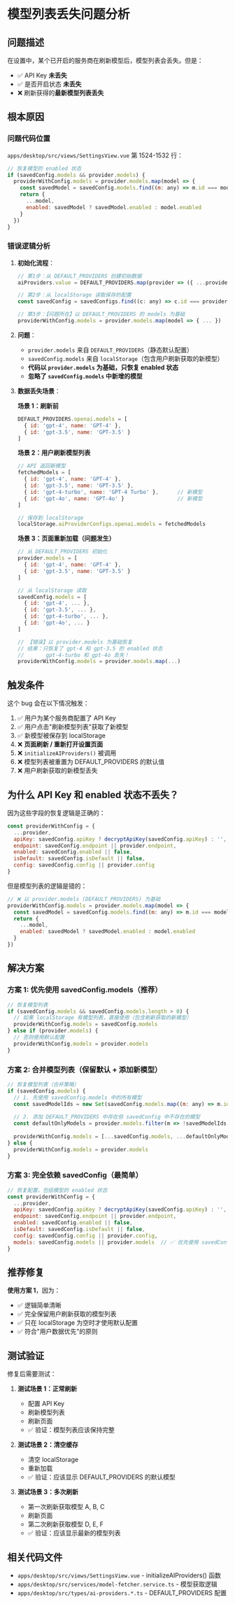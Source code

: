 # 模型列表丢失问题分析

## 问题描述

在设置中，某个已开启的服务商在刷新模型后，模型列表会丢失。但是：
- ✅ API Key **未丢失**
- ✅ 是否开启状态 **未丢失**  
- ❌ 刷新获得的**最新模型列表丢失**

## 根本原因

### 问题代码位置
`apps/desktop/src/views/SettingsView.vue` 第 1524-1532 行：

```javascript
// 恢复模型的 enabled 状态
if (savedConfig.models && provider.models) {
  providerWithConfig.models = provider.models.map(model => {
    const savedModel = savedConfig.models.find((m: any) => m.id === model.id)
    return {
      ...model,
      enabled: savedModel ? savedModel.enabled : model.enabled
    }
  })
}
```

### 错误逻辑分析

1. **初始化流程**：
   ```javascript
   // 第1步：从 DEFAULT_PROVIDERS 创建初始数据
   aiProviders.value = DEFAULT_PROVIDERS.map(provider => ({ ...provider }))
   
   // 第2步：从 localStorage 读取保存的配置
   const savedConfig = savedConfigs.find((c: any) => c.id === provider.id)
   
   // 第3步：【问题所在】以 DEFAULT_PROVIDERS 的 models 为基础
   providerWithConfig.models = provider.models.map(model => { ... })
   ```

2. **问题**：
   - `provider.models` 来自 `DEFAULT_PROVIDERS`（静态默认配置）
   - `savedConfig.models` 来自 `localStorage`（包含用户刷新获取的新模型）
   - **代码以 `provider.models` 为基础，只恢复 enabled 状态**
   - **忽略了 `savedConfig.models` 中新增的模型**

3. **数据丢失场景**：

   **场景 1：刷新前**
   ```javascript
   DEFAULT_PROVIDERS.openai.models = [
     { id: 'gpt-4', name: 'GPT-4' },
     { id: 'gpt-3.5', name: 'GPT-3.5' }
   ]
   ```

   **场景 2：用户刷新模型列表**
   ```javascript
   // API 返回新模型
   fetchedModels = [
     { id: 'gpt-4', name: 'GPT-4' },
     { id: 'gpt-3.5', name: 'GPT-3.5' },
     { id: 'gpt-4-turbo', name: 'GPT-4 Turbo' },      // 新模型
     { id: 'gpt-4o', name: 'GPT-4o' }                 // 新模型
   ]
   
   // 保存到 localStorage
   localStorage.aiProviderConfigs.openai.models = fetchedModels
   ```

   **场景 3：页面重新加载（问题发生）**
   ```javascript
   // 从 DEFAULT_PROVIDERS 初始化
   provider.models = [
     { id: 'gpt-4', name: 'GPT-4' },
     { id: 'gpt-3.5', name: 'GPT-3.5' }
   ]
   
   // 从 localStorage 读取
   savedConfig.models = [
     { id: 'gpt-4', ... },
     { id: 'gpt-3.5', ... },
     { id: 'gpt-4-turbo', ... },
     { id: 'gpt-4o', ... }
   ]
   
   // 【错误】以 provider.models 为基础恢复
   // 结果：只恢复了 gpt-4 和 gpt-3.5 的 enabled 状态
   //       gpt-4-turbo 和 gpt-4o 丢失！
   providerWithConfig.models = provider.models.map(...)
   ```

## 触发条件

这个 bug 会在以下情况触发：

1. ✅ 用户为某个服务商配置了 API Key
2. ✅ 用户点击"刷新模型列表"获取了新模型
3. ✅ 新模型被保存到 localStorage
4. ❌ **页面刷新 / 重新打开设置页面**
5. ❌ `initializeAIProviders()` 被调用
6. ❌ 模型列表被重置为 DEFAULT_PROVIDERS 的默认值
7. ❌ 用户刷新获取的新模型丢失

## 为什么 API Key 和 enabled 状态不丢失？

因为这些字段的恢复逻辑是正确的：

```javascript
const providerWithConfig = {
  ...provider,
  apiKey: savedConfig.apiKey ? decryptApiKey(savedConfig.apiKey) : '',  // ✅ 直接使用 savedConfig
  endpoint: savedConfig.endpoint || provider.endpoint,                    // ✅ 优先使用 savedConfig
  enabled: savedConfig.enabled || false,                                  // ✅ 直接使用 savedConfig
  isDefault: savedConfig.isDefault || false,                              // ✅ 直接使用 savedConfig
  config: savedConfig.config || provider.config                           // ✅ 优先使用 savedConfig
}
```

但是模型列表的逻辑是错的：
```javascript
// ❌ 以 provider.models (DEFAULT_PROVIDERS) 为基础
providerWithConfig.models = provider.models.map(model => {
  const savedModel = savedConfig.models.find((m: any) => m.id === model.id)
  return {
    ...model,
    enabled: savedModel ? savedModel.enabled : model.enabled
  }
})
```

## 解决方案

### 方案 1: 优先使用 savedConfig.models（推荐）

```javascript
// 恢复模型列表
if (savedConfig.models && savedConfig.models.length > 0) {
  // 如果 localStorage 有模型列表，直接使用（包含刷新获取的新模型）
  providerWithConfig.models = savedConfig.models
} else if (provider.models) {
  // 否则使用默认配置
  providerWithConfig.models = provider.models
}
```

### 方案 2: 合并模型列表（保留默认 + 添加新模型）

```javascript
// 恢复模型列表（合并策略）
if (savedConfig.models) {
  // 1. 先使用 savedConfig.models 中的所有模型
  const savedModelIds = new Set(savedConfig.models.map((m: any) => m.id))
  
  // 2. 添加 DEFAULT_PROVIDERS 中存在但 savedConfig 中不存在的模型
  const defaultOnlyModels = provider.models.filter(m => !savedModelIds.has(m.id))
  
  providerWithConfig.models = [...savedConfig.models, ...defaultOnlyModels]
} else {
  providerWithConfig.models = provider.models
}
```

### 方案 3: 完全依赖 savedConfig（最简单）

```javascript
// 恢复配置，包括模型的 enabled 状态
const providerWithConfig = {
  ...provider,
  apiKey: savedConfig.apiKey ? decryptApiKey(savedConfig.apiKey) : '',
  endpoint: savedConfig.endpoint || provider.endpoint,
  enabled: savedConfig.enabled || false,
  isDefault: savedConfig.isDefault || false,
  config: savedConfig.config || provider.config,
  models: savedConfig.models || provider.models  // ✅ 优先使用 savedConfig.models
}
```

## 推荐修复

**使用方案 1**，因为：
- ✅ 逻辑简单清晰
- ✅ 完全保留用户刷新获取的模型列表
- ✅ 只在 localStorage 为空时才使用默认配置
- ✅ 符合"用户数据优先"的原则

## 测试验证

修复后需要测试：

1. **测试场景 1：正常刷新**
   - 配置 API Key
   - 刷新模型列表
   - 刷新页面
   - ✅ 验证：模型列表应该保持完整

2. **测试场景 2：清空缓存**
   - 清空 localStorage
   - 重新加载
   - ✅ 验证：应该显示 DEFAULT_PROVIDERS 的默认模型

3. **测试场景 3：多次刷新**
   - 第一次刷新获取模型 A, B, C
   - 刷新页面
   - 第二次刷新获取模型 D, E, F
   - ✅ 验证：应该显示最新的模型列表

## 相关代码文件

- `apps/desktop/src/views/SettingsView.vue` - initializeAIProviders() 函数
- `apps/desktop/src/services/model-fetcher.service.ts` - 模型获取逻辑
- `apps/desktop/src/types/ai-providers.*.ts` - DEFAULT_PROVIDERS 配置

